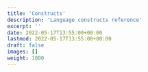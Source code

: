 ```yaml
---
title: 'Constructs'
description: 'Language constructs reference'
excerpt: ''
date: 2022-05-17T13:55:00+00:00
lastmod: 2022-05-17T13:55:00+00:00
draft: false
images: []
weight: 1000
---
```


